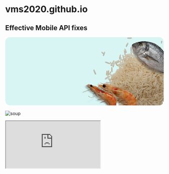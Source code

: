 # vms2020.github.io

## Effective Mobile API fixes

![rice](docs/assets/images/рис.png)

![soup](https://vms2020.github.io/assets/images/супы.png)

<iframe allowfullscreen="allowfullscreen" src="https://drive.google.com/file/d/1zTyl2iOaFMhT26X0-FdbE81lpRKPluPG/preview" ></iframe>
